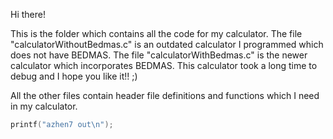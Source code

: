 Hi there!

This is the folder which contains all the code for my calculator. The file "calculatorWithoutBedmas.c" is an outdated calculator I programmed which does not have BEDMAS. The file "calculatorWithBedmas.c" is the newer calculator which incorporates BEDMAS. This calculator took a long time to debug and I hope you like it!! ;)

All the other files contain header file definitions and functions which I need in my calculator.

```c
printf("azhen7 out\n");
```
